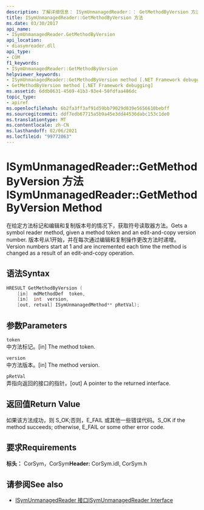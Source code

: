 ```yaml
---
description: 了解详细信息： ISymUnmanagedReader：： GetMethodByVersion 方法
title: ISymUnmanagedReader::GetMethodByVersion 方法
ms.date: 03/30/2017
api_name:
- ISymUnmanagedReader.GetMethodByVersion
api_location:
- diasymreader.dll
api_type:
- COM
f1_keywords:
- ISymUnmanagedReader::GetMethodByVersion
helpviewer_keywords:
- ISymUnmanagedReader::GetMethodByVersion method [.NET Framework debugging]
- GetMethodByVersion method [.NET Framework debugging]
ms.assetid: 6ddb0631-4569-41b3-93e4-50fdfaa486dc
topic_type:
- apiref
ms.openlocfilehash: 6b2fa3ff3af91d59bb79029d039e5656610bebff
ms.sourcegitcommit: ddf7edb67715a5b9a45e3dd44536dabc153c1de0
ms.translationtype: MT
ms.contentlocale: zh-CN
ms.lasthandoff: 02/06/2021
ms.locfileid: "99772063"
---
```

# <a name="isymunmanagedreadergetmethodbyversion-method"></a><span data-ttu-id="3a945-103">ISymUnmanagedReader::GetMethodByVersion 方法</span><span class="sxs-lookup"><span data-stu-id="3a945-103">ISymUnmanagedReader::GetMethodByVersion Method</span></span>

<span data-ttu-id="3a945-104">在给定方法标记和编辑和复制版本号的情况下，获取符号读取器方法。</span><span class="sxs-lookup"><span data-stu-id="3a945-104">Gets a symbol reader method, given a method token and an edit-and-copy version number.</span></span> <span data-ttu-id="3a945-105">版本号从1开始，并在每次通过编辑和复制操作更改方法时递增。</span><span class="sxs-lookup"><span data-stu-id="3a945-105">Version numbers start at 1 and are incremented each time the method is changed as a result of an edit-and-copy operation.</span></span>  
  
## <a name="syntax"></a><span data-ttu-id="3a945-106">语法</span><span class="sxs-lookup"><span data-stu-id="3a945-106">Syntax</span></span>  
  
```cpp  
HRESULT GetMethodByVersion (  
    [in]  mdMethodDef  token,  
    [in]  int  version,  
    [out, retval] ISymUnmanagedMethod** pRetVal);  
```  
  
## <a name="parameters"></a><span data-ttu-id="3a945-107">参数</span><span class="sxs-lookup"><span data-stu-id="3a945-107">Parameters</span></span>  

 `token`  
 <span data-ttu-id="3a945-108">中方法标记。</span><span class="sxs-lookup"><span data-stu-id="3a945-108">[in] The method token.</span></span>  
  
 `version`  
 <span data-ttu-id="3a945-109">中方法版本。</span><span class="sxs-lookup"><span data-stu-id="3a945-109">[in] The method version.</span></span>  
  
 `pRetVal`  
 <span data-ttu-id="3a945-110">弄指向返回的接口的指针。</span><span class="sxs-lookup"><span data-stu-id="3a945-110">[out] A pointer to the returned interface.</span></span>  
  
## <a name="return-value"></a><span data-ttu-id="3a945-111">返回值</span><span class="sxs-lookup"><span data-stu-id="3a945-111">Return Value</span></span>  

 <span data-ttu-id="3a945-112">如果该方法成功，则 S_OK;否则，E_FAIL 或其他一些错误代码。</span><span class="sxs-lookup"><span data-stu-id="3a945-112">S_OK if the method succeeds; otherwise, E_FAIL or some other error code.</span></span>  
  
## <a name="requirements"></a><span data-ttu-id="3a945-113">要求</span><span class="sxs-lookup"><span data-stu-id="3a945-113">Requirements</span></span>  

 <span data-ttu-id="3a945-114">**标头：** CorSym，CorSym</span><span class="sxs-lookup"><span data-stu-id="3a945-114">**Header:** CorSym.idl, CorSym.h</span></span>  
  
## <a name="see-also"></a><span data-ttu-id="3a945-115">请参阅</span><span class="sxs-lookup"><span data-stu-id="3a945-115">See also</span></span>

- [<span data-ttu-id="3a945-116">ISymUnmanagedReader 接口</span><span class="sxs-lookup"><span data-stu-id="3a945-116">ISymUnmanagedReader Interface</span></span>](isymunmanagedreader-interface.md)
